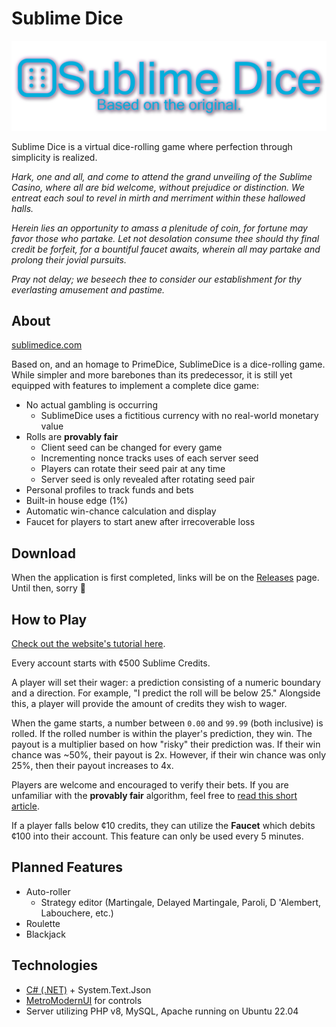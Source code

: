 # Sublime Dice
![Sublime Dice logo.](SublimeDice.png "Sublime Dice provisional logo.")

Sublime Dice is a virtual dice-rolling game where perfection through simplicity is realized.

*Hark, one and all, and come to attend the grand unveiling of the Sublime Casino, where all are bid welcome, without prejudice or distinction. We entreat each soul to revel in mirth and merriment within these hallowed halls.*

*Herein lies an opportunity to amass a plenitude of coin, for fortune may favor those who partake. Let not desolation consume thee should thy final credit be forfeit, for a bountiful faucet awaits, wherein all may partake and prolong their jovial pursuits.*

*Pray not delay; we beseech thee to consider our establishment for thy everlasting amusement and pastime.*

## About
[sublimedice.com](https://sublimedice.com)

Based on, and an homage to PrimeDice, SublimeDice is a dice-rolling game. While simpler and more barebones than its predecessor, it is still yet equipped with features to implement a complete dice game:
* No actual gambling is occurring
    * SublimeDice uses a fictitious currency with no real-world monetary value
* Rolls are **provably fair**
    * Client seed can be changed for every game
    * Incrementing nonce tracks uses of each server seed
    * Players can rotate their seed pair at any time
    * Server seed is only revealed after rotating seed pair
* Personal profiles to track funds and bets
* Built-in house edge (1%)
* Automatic win-chance calculation and display
* Faucet for players to start anew after irrecoverable loss

## Download
When the application is first completed, links will be on the [Releases](https://github.com/Jinnysia/SublimeDice/releases) page. Until then, sorry 🥲

## How to Play
[Check out the website's tutorial here](https://sublimedice.com/#tutorial).

Every account starts with ¢500 Sublime Credits.

A player will set their wager: a prediction consisting of a numeric boundary and a direction. For example, "I predict the roll will be below 25." Alongside this, a player will provide the amount of credits they wish to wager.

When the game starts, a number between `0.00` and `99.99` (both inclusive) is rolled. If the rolled number is within the player's prediction, they win. The payout is a multiplier based on how "risky" their prediction was. If their win chance was ~50%, their payout is 2x. However, if their win chance was only 25%, then their payout increases to 4x.

Players are welcome and encouraged to verify their bets. If you are unfamiliar with the **provably fair** algorithm, feel free to [read this short article](https://sublimedice.com/#fairness).

If a player falls below ¢10 credits, they can utilize the **Faucet** which debits ¢100 into their account. This feature can only be used every 5 minutes.

## Planned Features
* Auto-roller
    * Strategy editor (Martingale, Delayed Martingale, Paroli, D 'Alembert, Labouchere, etc.)
* Roulette
* Blackjack

## Technologies
* [C# (.NET)](https://github.com/dotnet/runtime) + System.Text.Json
* [MetroModernUI](https://github.com/dennismagno/metroframework-modern-ui) for controls
* Server utilizing PHP v8, MySQL, Apache running on Ubuntu 22.04